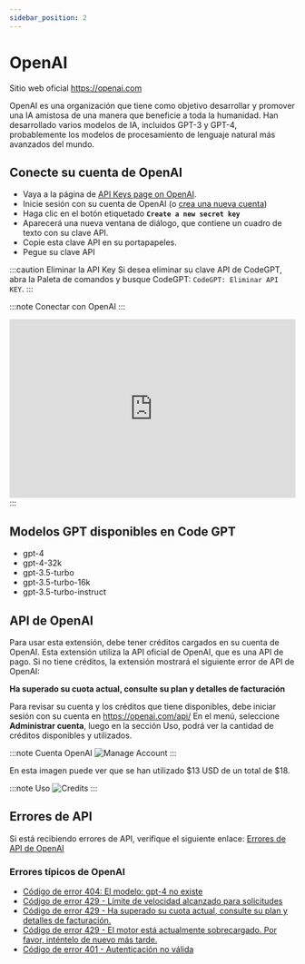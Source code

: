 ```yaml
---
sidebar_position: 2
---
```

# OpenAI

Sitio web oficial https://openai.com

OpenAI es una organización que tiene como objetivo desarrollar y promover una IA amistosa de una manera que beneficie a toda la humanidad. Han desarrollado varios modelos de IA, incluidos GPT-3 y GPT-4, probablemente los modelos de procesamiento de lenguaje natural más avanzados del mundo.

## Conecte su cuenta de OpenAI
- Vaya a la página de [API Keys page on OpenAI](https://platform.openai.com/account/api-keys).
- Inicie sesión con su cuenta de OpenAI (o [crea una nueva cuenta](https://platform.openai.com/signup))
- Haga clic en el botón etiquetado **`Create a new secret key`**
- Aparecerá una nueva ventana de diálogo, que contiene un cuadro de texto con su clave API.
- Copie esta clave API en su portapapeles.
- Pegue su clave API

:::caution Eliminar la API Key
Si desea eliminar su clave API de CodeGPT, abra la Paleta de comandos y busque CodeGPT: `CodeGPT: Eliminar API KEY`.
:::

:::note Conectar con OpenAI :::
<iframe width="100%" height="315" src="https://www.youtube.com/embed/vl6-5BigHzk?si=SgdXt0HAMah9-aal" title="YouTube video player" frameborder="0" allow="accelerometer; autoplay; clipboard-write; encrypted-media; gyroscope; picture-in-picture; web-share" allowfullscreen></iframe>
:::

## Modelos GPT disponibles en Code GPT
- gpt-4
- gpt-4-32k
- gpt-3.5-turbo
- gpt-3.5-turbo-16k
- gpt-3.5-turbo-instruct

## API de OpenAI
Para usar esta extensión, debe tener créditos cargados en su cuenta de OpenAI. Esta extensión utiliza la API oficial de OpenAI, que es una API de pago. Si no tiene créditos, la extensión mostrará el siguiente error de API de OpenAI:

**Ha superado su cuota actual, consulte su plan y detalles de facturación**

Para revisar su cuenta y los créditos que tiene disponibles, debe iniciar sesión con su cuenta en https://openai.com/api/
En el menú, seleccione **Administrar cuenta**, luego en la sección Uso, podrá ver la cantidad de créditos disponibles y utilizados.

:::note Cuenta OpenAI
![Manage Account](https://user-images.githubusercontent.com/6216945/213941730-b48b8b6a-8f0d-4fea-b4b3-42edc838f42e.png)
:::

En esta imagen puede ver que se han utilizado $13 USD de un total de $18.

:::note Uso
![Credits](https://user-images.githubusercontent.com/6216945/213941720-1ae816dd-fedb-4026-ae8c-b8b374d1d0dd.png)
:::

## Errores de API
Si está recibiendo errores de API, verifique el siguiente enlace: [Errores de API de OpenAI](https://help.openai.com/en/collections/3675931-openai-api#api-error-codes-explained)

### Errores típicos de OpenAI
- [Código de error 404: El modelo: gpt-4 no existe](https://community.openai.com/t/when-i-try-the-gpt-4-model-chat-completion-in-api-request-i-get-an-error-that-model-does-not-exist/98850) 
- [Código de error 429 - Límite de velocidad alcanzado para solicitudes](https://help.openai.com/en/articles/6891829-error-code-429-rate-limit-reached-for-requests)
- [Código de error 429 - Ha superado su cuota actual, consulte su plan y detalles de facturación.](https://help.openai.com/en/articles/6891831-error-code-429-you-exceeded-your-current-quota-please-check-your-plan-and-billing-details)
- [Código de error 429 - El motor está actualmente sobrecargado. Por favor, inténtelo de nuevo más tarde.](https://help.openai.com/en/articles/6891834-error-code-429-the-engine-is-currently-overloaded-please-try-again-later)
- [Código de error 401 - Autenticación no válida](https://help.openai.com/en/articles/6891767-error-code-401-invalid-authentication)